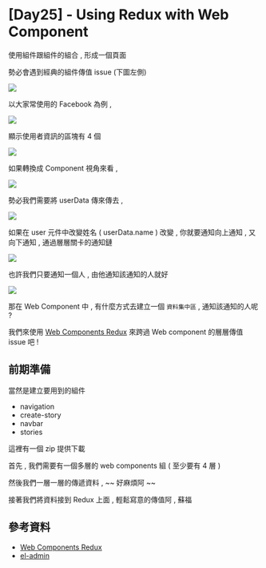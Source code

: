 # [Day25] - Using Redux with Web Component

使用組件跟組件的組合 , 形成一個頁面

勢必會遇到經典的組件傳值 issue (下圖左側)

![](https://i.imgur.com/64cAf1P.png)

以大家常使用的 Facebook 為例 , 

![](https://i.imgur.com/BXy8fIc.png)

顯示使用者資訊的區塊有 4 個 

![](https://i.imgur.com/iycmCpd.png)

如果轉換成 Component 視角來看 , 

![](https://i.imgur.com/M3qmtZw.png)

勢必我們需要將 userData 傳來傳去 , 

![](https://i.imgur.com/Dl7t5Fn.png)

如果在 user 元件中改變姓名 ( userData.name ) 改變 , 你就要通知向上通知 , 又向下通知 , 通過層層關卡的通知鏈

![](https://i.imgur.com/xSe3Ipa.png)

也許我們只要通知一個人 , 由他通知該通知的人就好

![](https://i.imgur.com/uJQQBAj.png)

那在 Web Component 中 , 有什麼方式去建立一個 `資料集中區` , 通知該通知的人呢 ?

我們來使用 [Web Components Redux](https://github.com/sheeshpaul/webcomponents-redux) 來跨過 Web component 的層層傳值 issue 吧 !

## 前期準備

當然是建立要用到的組件

- navigation
- create-story
- navbar
- stories

這裡有一個 zip 提供下載 

首先 , 我們需要有一個多層的 web components 組 ( 至少要有 4 層 )

然後我們一層一層的傳遞資料 , ~~ 好麻煩阿 ~~

接著我們將資料接到 Redux 上面 , 輕鬆寫意的傳值阿 , 蘇福

## 參考資料

- [Web Components Redux](https://github.com/sheeshpaul/webcomponents-redux)
- [el-admin](https://el-admin.vip/guide/)
